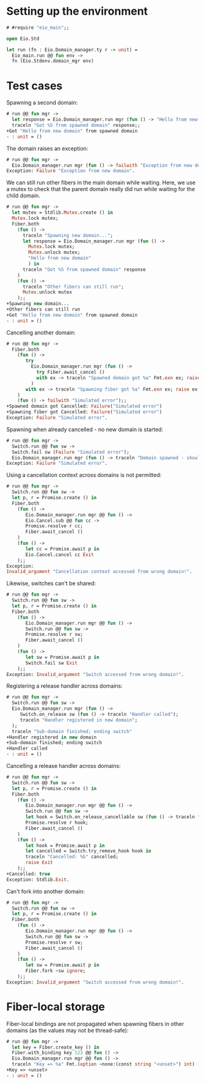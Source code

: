 # Setting up the environment

```ocaml
# #require "eio_main";;
```

```ocaml
open Eio.Std

let run (fn : Eio.Domain_manager.ty r -> unit) =
  Eio_main.run @@ fun env ->
  fn (Eio.Stdenv.domain_mgr env)
```

# Test cases

Spawning a second domain:

```ocaml
# run @@ fun mgr ->
  let response = Eio.Domain_manager.run mgr (fun () -> "Hello from new domain") in
  traceln "Got %S from spawned domain" response;;
+Got "Hello from new domain" from spawned domain
- : unit = ()
```

The domain raises an exception:

```ocaml
# run @@ fun mgr ->
  Eio.Domain_manager.run mgr (fun () -> failwith "Exception from new domain");;
Exception: Failure "Exception from new domain".
```

We can still run other fibers in the main domain while waiting.
Here, we use a mutex to check that the parent domain really did run while waiting for the child domain.

```ocaml
# run @@ fun mgr ->
  let mutex = Stdlib.Mutex.create () in
  Mutex.lock mutex;
  Fiber.both
    (fun () ->
      traceln "Spawning new domain...";
      let response = Eio.Domain_manager.run mgr (fun () ->
        Mutex.lock mutex;
        Mutex.unlock mutex;
        "Hello from new domain"
        ) in
      traceln "Got %S from spawned domain" response
    )
    (fun () ->
      traceln "Other fibers can still run";
      Mutex.unlock mutex
    );;
+Spawning new domain...
+Other fibers can still run
+Got "Hello from new domain" from spawned domain
- : unit = ()
```

Cancelling another domain:

```ocaml
# run @@ fun mgr ->
  Fiber.both
    (fun () ->
       try
         Eio.Domain_manager.run mgr (fun () ->
           try Fiber.await_cancel ()
           with ex -> traceln "Spawned domain got %a" Fmt.exn ex; raise ex
         )
       with ex -> traceln "Spawning fiber got %a" Fmt.exn ex; raise ex
    )
    (fun () -> failwith "Simulated error");;
+Spawned domain got Cancelled: Failure("Simulated error")
+Spawning fiber got Cancelled: Failure("Simulated error")
Exception: Failure "Simulated error".
```

Spawning when already cancelled - no new domain is started:

```ocaml
# run @@ fun mgr ->
  Switch.run @@ fun sw ->
  Switch.fail sw (Failure "Simulated error");
  Eio.Domain_manager.run mgr (fun () -> traceln "Domain spawned - shouldn't happen!");;
Exception: Failure "Simulated error".
```

Using a cancellation context across domains is not permitted:

```ocaml
# run @@ fun mgr ->
  Switch.run @@ fun sw ->
  let p, r = Promise.create () in
  Fiber.both
    (fun () ->
       Eio.Domain_manager.run mgr @@ fun () ->
       Eio.Cancel.sub @@ fun cc ->
       Promise.resolve r cc;
       Fiber.await_cancel ()
    )
    (fun () ->
       let cc = Promise.await p in
       Eio.Cancel.cancel cc Exit
    );;
Exception:
Invalid_argument "Cancellation context accessed from wrong domain!".
```

Likewise, switches can't be shared:

```ocaml
# run @@ fun mgr ->
  Switch.run @@ fun sw ->
  let p, r = Promise.create () in
  Fiber.both
    (fun () ->
       Eio.Domain_manager.run mgr @@ fun () ->
       Switch.run @@ fun sw ->
       Promise.resolve r sw;
       Fiber.await_cancel ()
    )
    (fun () ->
       let sw = Promise.await p in
       Switch.fail sw Exit
    );;
Exception: Invalid_argument "Switch accessed from wrong domain!".
```

Registering a release handler across domains:

```ocaml
# run @@ fun mgr ->
  Switch.run @@ fun sw ->
  Eio.Domain_manager.run mgr (fun () ->
     Switch.on_release sw (fun () -> traceln "Handler called");
     traceln "Handler registered in new domain";
  );
  traceln "Sub-domain finished; ending switch"
+Handler registered in new domain
+Sub-domain finished; ending switch
+Handler called
- : unit = ()
```

Cancelling a release handler across domains:

```ocaml
# run @@ fun mgr ->
  Switch.run @@ fun sw ->
  let p, r = Promise.create () in
  Fiber.both
    (fun () ->
       Eio.Domain_manager.run mgr @@ fun () ->
       Switch.run @@ fun sw ->
       let hook = Switch.on_release_cancellable sw (fun () -> traceln "BUG") in
       Promise.resolve r hook;
       Fiber.await_cancel ()
    )
    (fun () ->
       let hook = Promise.await p in
       let cancelled = Switch.try_remove_hook hook in
       traceln "Cancelled: %b" cancelled;
       raise Exit
    );;
+Cancelled: true
Exception: Stdlib.Exit.
```

Can't fork into another domain:

```ocaml
# run @@ fun mgr ->
  Switch.run @@ fun sw ->
  let p, r = Promise.create () in
  Fiber.both
    (fun () ->
       Eio.Domain_manager.run mgr @@ fun () ->
       Switch.run @@ fun sw ->
       Promise.resolve r sw;
       Fiber.await_cancel ()
    )
    (fun () ->
       let sw = Promise.await p in
       Fiber.fork ~sw ignore;
    );;
Exception: Invalid_argument "Switch accessed from wrong domain!".
```

# Fiber-local storage

Fiber-local bindings are not propagated when spawning fibers in other
domains (as the values may not be thread-safe):

```ocaml
# run @@ fun mgr ->
  let key = Fiber.create_key () in
  Fiber.with_binding key 123 @@ fun () ->
  Eio.Domain_manager.run mgr @@ fun () ->
  traceln "Key => %a" Fmt.(option ~none:(const string "<unset>") int) (Fiber.get key);;
+Key => <unset>
- : unit = ()
```